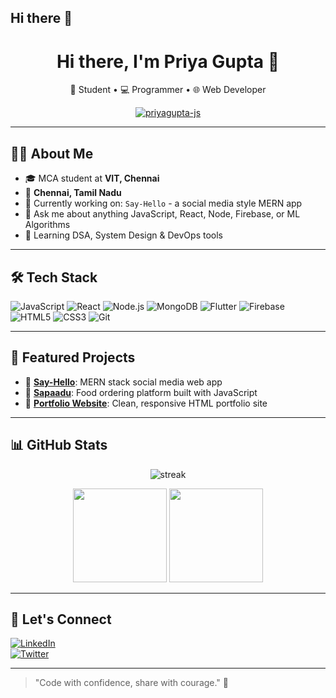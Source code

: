 ## Hi there 👋

<!--
**priyagupta-js/priyagupta-js** is a ✨ _special_ ✨ repository because its `README.md` (this file) appears on your GitHub profile.

Here are some ideas to get you started:

- 🔭 I’m currently working on ...
- 🌱 I’m currently learning ...
- 👯 I’m looking to collaborate on ...
- 🤔 I’m looking for help with ...
- 💬 Ask me about ...
- 📫 How to reach me: ...
- 😄 Pronouns: ...
- ⚡ Fun fact: ...
-->
<h1 align="center">Hi there, I'm Priya Gupta 👋</h1>

<p align="center">
  🌸 Student • 💻 Programmer • 🌐 Web Developer  
</p>

<p align="center">
  <a href="https://github.com/priyagupta-js"><img src="https://komarev.com/ghpvc/?username=priyagupta-js&label=Profile%20views&color=0e75b6&style=flat" alt="priyagupta-js" /></a>
</p>

---

## 👩‍💻 About Me

- 🎓 MCA student at **VIT, Chennai**
- 🏡 **Chennai, Tamil Nadu**
- 🚀 Currently working on: `Say-Hello` - a social media style MERN app
- 💬 Ask me about anything JavaScript, React, Node, Firebase, or ML Algorithms 
- 🌱 Learning DSA, System Design & DevOps tools

---

## 🛠️ Tech Stack

![JavaScript](https://img.shields.io/badge/-JavaScript-black?style=flat-square&logo=javascript)
![React](https://img.shields.io/badge/-React-black?style=flat-square&logo=react)
![Node.js](https://img.shields.io/badge/-Node.js-black?style=flat-square&logo=node.js)
![MongoDB](https://img.shields.io/badge/-MongoDB-black?style=flat-square&logo=mongodb)
![Flutter](https://img.shields.io/badge/-Flutter-black?style=flat-square&logo=flutter)
![Firebase](https://img.shields.io/badge/-Firebase-black?style=flat-square&logo=firebase)
![HTML5](https://img.shields.io/badge/-HTML5-black?style=flat-square&logo=html5)
![CSS3](https://img.shields.io/badge/-CSS3-black?style=flat-square&logo=css3)
![Git](https://img.shields.io/badge/-Git-black?style=flat-square&logo=git)

---

## 📌 Featured Projects

- 🔹 [**Say-Hello**](https://github.com/priyagupta-js/Say-Hello): MERN stack social media web app
- 🔹 [**Sapaadu**](https://github.com/priyagupta-js/Sapaadu): Food ordering platform built with JavaScript
- 🔹 [**Portfolio Website**](https://github.com/priyagupta-js/Portfolio): Clean, responsive HTML portfolio site

---

## 📊 GitHub Stats

<p align="center">
  <img src="https://github-readme-streak-stats.herokuapp.com/?user=priyagupta-js&theme=radical" alt="streak"/>
</p>

<p align="center">
  <img src="https://github-readme-stats.vercel.app/api?username=priyagupta-js&show_icons=true&theme=radical" height="150px" />
  <img src="https://github-readme-stats.vercel.app/api/top-langs/?username=priyagupta-js&layout=compact&theme=radical" height="150px" />
</p>

---

## 🔗 Let's Connect

[![LinkedIn](https://img.shields.io/badge/-LinkedIn-0A66C2?style=flat-square&logo=linkedin&logoColor=white)](https://www.linkedin.com/in/priyagupta-js)  
[![Twitter](https://img.shields.io/badge/-Twitter-1DA1F2?style=flat-square&logo=twitter&logoColor=white)](https://twitter.com/Priya_Gupta019)

---

> "Code with confidence, share with courage." 💫

